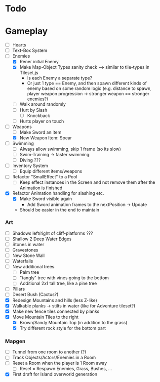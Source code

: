 # Todo

# Gameplay

* [ ] Hearts
* [ ] Text-Box System
* [ ] Enemies
  * [x] Rener initial Enemy
  * [x] Make Map-Object Types sanity check --> similar to tile-types in Tileset.js
    * Is each Enemy a separate type?
    * Or just 1 type == Enemy, and then spawn different kinds of enemy based on some random logic (e.g. distance to spawn, player weapon progression -> stronger weapon == stronger enemies?)
  * [ ] Walk around randomly
  * [ ] Hurt by Slash
    * [ ] Knockback
  * [ ] Hurts player on touch
* [ ] Weapons
  * [ ] Make Sword an item
  * [x] New Weapon Item: Spear
* [ ] Swimming
  * [ ] Always allow swimming, skip 1 frame (so its slow)
  * [ ] Swim-Training -> faster swimming
  * [ ] Diving ???
* [ ] Inventory System
  * [ ] Equip different items/weapons
* [ ] Refactor "SmallEffect" to a Pool
  * [ ] Keep effect instances in the Screen and not remove them after the Animation is finished
* [x] Refactor Animation handling for slashing etc.
  * [x] Make Sword visible again
    * Add Sword animation frames to the nextPosition -> Update
  * Should be easier in the end to maintain

### Art

* [ ] Shadows left/right of cliff-platforms ???
* [ ] Shallow  2  Deep Water Edges
* [ ] Stones in water
* [ ] Gravestones
* [ ] New Stone Wall
* [ ] Waterfalls
* [ ] New additional trees
  * [ ] Palm tree
  * [ ] "tangly" tree with vines going to the bottom
  * [ ] Additional 2x1 tall tree, like a pine tree
* [ ] Pillars
* [ ] Desert Bush (Cactus?)
* [x] Redesign Mountains and hills (less Z-like)
* [x] Walkable planks -> stilts in water (like for Adventure tileset?)
* [x] Make new fence tiles connected by planks
* [x] Move Mountain Tiles to the right
  * [x] Brown/Sandy Mountain Top (in addition to the grass)
  * [x] Try different rock style for the bottom part

### Mapgen

* [ ] Tunnel from one room to another (?)
* [ ] Track Objects/Actors/Enemies in a Room
* [ ] Reset a Room when the player is 1 Room away
  * [ ] Reset = Respawn Enemies, Grass, Bushes, ...
* [x] First draft for Island overworld generation